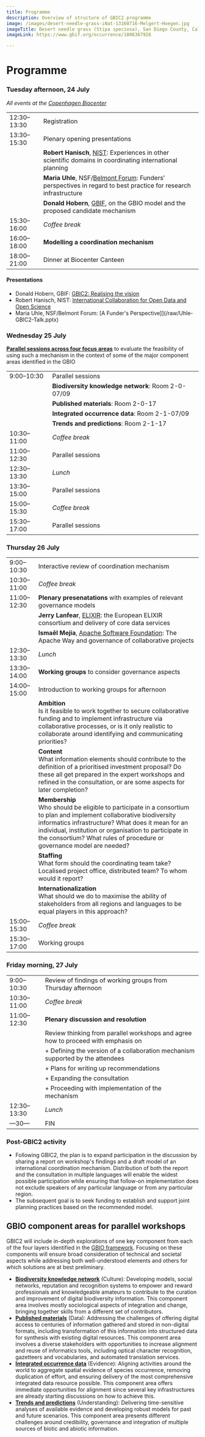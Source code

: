 ```yaml
---
title: Programme
description: Overview of structure of GBIC2 programme
image: /images/desert-needle-grass-iNat-13160716-Melgert-Hoegen.jpg
imageTitle: Desert needle grass (Stipa speciosa), San Diego County, Calif., USA. Photo Fred Melgert / Carla Hoegen, licensed under CC BY-NC 4.0 via iNaturalist.org
imageLink: https://www.gbif.org/occurrence/1806367926

---
```

# Programme

### Tuesday afternoon, 24 July 
_All events at the [Copenhagen Biocenter](https://www.biocenter.ku.dk/english/)_

|                       |   |
|---------------------- |-----------------------------------------------------------------------------	|
| 12:30–13:30 | Registration |
| 13:30–15:30 | Plenary opening presentations |
|  | **Robert Hanisch**, [NIST](https://www.nist.gov): Experiences in other scientific domains in coordinating international planning |
|  | **Maria Uhle**, NSF/[Belmont Forum](http://www.belmontforum.org): Funders’ perspectives in regard to best practice for research infrastructure |
|  | **Donald Hobern**, [GBIF](https://www.gbif.org), on the GBIO model and the proposed candidate mechanism |
| 15:30–16:00 | _Coffee break_ |
| 16:00–18:00 | **Modelling a coordination mechanism** |
| 18:00–21:00 | Dinner at Biocenter Canteen |

#### Presentations

+ Donald Hobern, GBIF: [GBIC2: Realising the vision](Hobern-GBIC2-intro.pptx)
+ Robert Hanisch, NIST: [International Collaboration for Open Data and Open Science](/raw/HanischGBIC2.pptx)
+ Maria Uhle, NSF/Belmont Forum: [A Funder's Perspective]](/raw/Uhle-GBIC2-Talk.pptx)

### Wednesday 25 July
[**Parallel sessions across four focus areas**](#areas) to evaluate the feasibility of using such a mechanism in the context of some of the major component areas identified in the GBIO

|                       |   |
|----------------------	|-----------------------------------------------------------------------------	|
| 9:00–10:30 | Parallel sessions |
|  | **Biodiversity knowledge network**: Room 2-0-07/09 |
|  | **Published materials**: Room 2-0-17  |
|  | **Integrated occurrence data**: Room 2-1-07/09  |
|  | **Trends and predictions**: Room 2-1-17  |
| 10:30–11:00 | _Coffee break_ |
| 11:00–12:30 | Parallel sessions |
| 12:30–13:30 | _Lunch_ |
| 13:30–15:00 | Parallel sessions |
| 15:00–15:30 | _Coffee break_ |
| 15:30–17:00 | Parallel sessions |


### Thursday 26 July

|                       |   |
|---------------------- |-----------------------------------------------------------------------------	|
| 9:00–10:30 | Interactive review of coordination mechanism |
| 10:30–11:00 | _Coffee break_ |
| 11:00–12:30 | **Plenary presenatations** with examples of relevant governance models |
|  | **Jerry Lanfear**, [ELIXIR](https://www.elixir-europe.org): the European ELIXIR consortium and delivery of core data services |
|  | **Ismaêl Mejía**, [Apache Software Foundation](https://www.apache.org): The Apache Way and governance of collaborative projects |
| 12:30–13:30 | _Lunch_ |
| 13:30–14:00 | **Working groups** to consider governance aspects|
| 14:00–15:00 | Introduction to working groups for afternoon |
|  | **Ambition**<br />Is it feasible to work together to secure collaborative funding and to implement infrastructure via collaborative processes, or is it only realistic to collaborate around identifying and communicating priorities? |
|  | **Content**<br />What information elements should contribute to the definition of a prioritised investment proposal? Do these all get prepared in the expert workshops and refined in the consultation, or are some aspects for later completion? |
|  | **Membership**<br />Who should be eligible to participate in a consortium to plan and implement collaborative biodiversity informatics infrastructure?  What does it mean for an individual, institution or organisation to participate in the consortium? What rules of procedure or governance model are needed? |
|  | **Staffing**<br />What form should the coordinating team take? Localised project office, distributed team? To whom would it report? |
|  | **Internationalization**<br />What should we do to maximise the ability of stakeholders from all regions and languages to be equal players in this approach? |
| 15:00–15:30 | _Coffee break_ |
| 15:30–17:00 | Working groups |

### Friday morning, 27 July

|                       |   |
|----------------------	|-----------------------------------------------------------------------------	|
| 9:00–10:30 | Review of findings of working groups from Thursday afternoon |
| 10:30–11:00 | _Coffee break_ |
| 11:00–12:30 | **Plenary discussion and resolution** |
|  | Review thinking from parallel workshops and agree how to proceed with emphasis on |
|  | + Defining the version of a collaboration mechanism supported by the attendees |
|  | + Plans for writing up recommendations |
|  | + Expanding the consultation |
|  | + Proceeding with implementation of the mechanism |
| 12:30–13:30 | _Lunch_ |
| —30— | FIN |

### Post-GBIC2 activity
+ Following GBIC2, the plan is to expand participation in the discussion by sharing a report on workshop's findings and a draft model of an international coordination mechanism. Distribution of both the report and the consultation in multiple languages will enable the widest possible participation while ensuring that follow-on implementation does not exclude speakers of any particular language or from any particular region.
+ The subsequent goal is to seek funding to establish and support joint planning practices based on the recommended model.

## <a name="areas"></a>GBIO component areas for parallel workshops

GBIC2 will include in-depth explorations of one key component from each of the four layers identified in the [GBIO framework](/raw/GBIO-framework.pdf). Focusing on these components will ensure broad consideration of technical and societal aspects while addressing both well-understood elements and others for which solutions are at best preliminary.

+ [**Biodiversity knowledge network**](./knowledge-network/) (Culture): Developing models, social networks, reputation and recognition systems to empower and reward professionals and knowledgeable amateurs to contribute to the curation and improvement of digital biodiversity information. This component area involves mostly sociological aspects of integration and change, bringing together skills from a different set of contributors.
+ [**Published materials**](./published-materials) (Data): Addressing the challenges of offering digital access to centuries of information gathered and stored in non-digital formats, including transformation of this information into structured data for synthesis with existing digital resources. This component area involves a diverse stakeholders with opportunities to increase alignment and reuse of informatics tools, including optical character recognition, gazetteers and vocabularies, and automated translation services.
+ [**Integrated occurrence data**](./occurrence-data/) (Evidence): Aligning activities around the world to aggregate spatial evidence of species occurrence, removing duplication of effort, and ensuring delivery of the most comprehensive integrated data resource possible. This component area offers immediate opportunities for alignment since several key infrastructures are already starting discussions on how to achieve this.
+ [**Trends and predictions**](./trends) (Understanding): Delivering time-sensitive analyses of available evidence and developing robust models for past and future scenarios. This component area presents different challenges around credibility, governance and integration of multiple sources of biotic and abiotic information.
